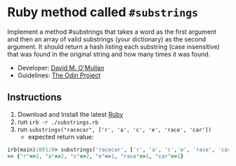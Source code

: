 # Ruby method called `#substrings`
Implement a method #substrings that takes a word as the first argument and then an array of valid substrings (your dictionary) as the second argument. It should return a hash listing each substring (case insensitive) that was found in the original string and how many times it was found.

- Developer: [David M. O'Mullan](https://github.com/davidomullan)
- Guidelines: [The Odin Project](https://www.theodinproject.com/lessons/ruby-sub-strings)

## Instructions
1. Download and Install the latest [Ruby](https://www.ruby-lang.org)
2. run `irb -r ./substrings.rb`
3. run `substrings("racecar", ['r', 'a', 'c', 'e', 'race', 'car'])`
	- expected return value:
```ruby
irb(main):001:0> substrings('racecar', ['r', 'a', 'c','e', 'race', 'car'])
=> {"r"=>2, "a"=>2, "c"=>2, "e"=>1, "race"=>1, "car"=>1}
```